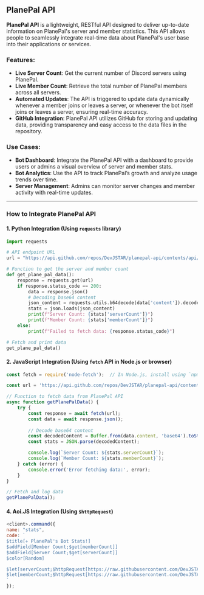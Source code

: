 ## PlanePal API

**PlanePal API** is a lightweight, RESTful API designed to deliver up-to-date information on PlanePal's server and member statistics. This API allows people to seamlessly integrate real-time data about PlanePal's user base into their applications or services.

### Features:
- **Live Server Count**: Get the current number of Discord servers using PlanePal.
- **Live Member Count**: Retrieve the total number of PlanePal members across all servers.
- **Automated Updates**: The API is triggered to update data dynamically whenever a member joins or leaves a server, or whenever the bot itself joins or leaves a server, ensuring real-time accuracy.
- **GitHub Integration**: PlanePal API utilizes GitHub for storing and updating data, providing transparency and easy access to the data files in the repository.

### Use Cases:
- **Bot Dashboard**: Integrate the PlanePal API with a dashboard to provide users or admins a visual overview of server and member stats.
- **Bot Analytics**: Use the API to track PlanePal’s growth and analyze usage trends over time.
- **Server Management**: Admins can monitor server changes and member activity with real-time updates.

---

### How to Integrate PlanePal API

#### 1. **Python Integration** (Using `requests` library)
```python
import requests

# API endpoint URL
url = "https://api.github.com/repos/DevJSTAR/planepal-api/contents/api/data.json"

# Function to get the server and member count
def get_plane_pal_data():
    response = requests.get(url)
    if response.status_code == 200:
        data = response.json()
        # Decoding base64 content
        json_content = requests.utils.b64decode(data['content']).decode('utf-8')
        stats = json.loads(json_content)
        print(f"Server Count: {stats['serverCount']}")
        print(f"Member Count: {stats['memberCount']}")
    else:
        print(f"Failed to fetch data: {response.status_code}")

# Fetch and print data
get_plane_pal_data()
```
#### 2. JavaScript Integration (Using `fetch` API in Node.js or browser)
```javascript
const fetch = require('node-fetch');  // In Node.js, install using `npm install node-fetch`

const url = 'https://api.github.com/repos/DevJSTAR/planepal-api/contents/api/data.json';

// Function to fetch data from PlanePal API
async function getPlanePalData() {
    try {
        const response = await fetch(url);
        const data = await response.json();
        
        // Decode base64 content
        const decodedContent = Buffer.from(data.content, 'base64').toString('utf-8');
        const stats = JSON.parse(decodedContent);

        console.log(`Server Count: ${stats.serverCount}`);
        console.log(`Member Count: ${stats.memberCount}`);
    } catch (error) {
        console.error('Error fetching data:', error);
    }
}

// Fetch and log data
getPlanePalData();
```
#### 4. Aoi.JS Integration (Using `$httpRequest`)
```javascript
<client>.command({
name: "stats",
code: `
$title[✈ PlanePal's Bot Stats!]
$addField[Member Count;$get[memberCount]]
$addField[Server Count;$get[serverCount]]
$color[Random]

$let[serverCount;$httpRequest[https://raw.githubusercontent.com/DevJSTAR/planepal-api/refs/heads/main/api/data.json;GET;;serverCount;An error occurred while fetching the PlanePal Server Count!]]
$let[memberCount;$httpRequest[https://raw.githubusercontent.com/DevJSTAR/planepal-api/refs/heads/main/api/data.json;GET;;memberCount;An error occurred while fetching the PlanePal Member Count!]]
`
});
```
